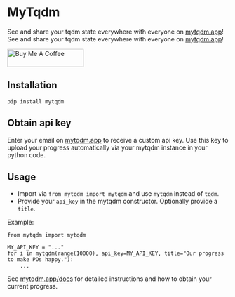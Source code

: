 # MyTqdm
See and share your tqdm state everywhere with everyone on [mytqdm.app](https://mytqdm.app)!
See and share your tqdm state everywhere with everyone on [mytqdm.app](https://mytqdm.app)!

<a href="https://www.buymeacoffee.com/padmalcom" target="_blank"><img src="https://cdn.buymeacoffee.com/buttons/default-orange.png" alt="Buy Me A Coffee" height="41" width="174"></a>

## Installation
```pip install mytqdm```

## Obtain api key
Enter your email on [mytqdm.app](https://mytqdm.app) to receive a custom api key. Use this key to upload your progress automatically via your mytqdm instance in your python code.

## Usage
- Import via ```from mytqdm import mytqdm``` and use ```mytqdm``` instead of ```tqdm```.
- Provide your ```api_key``` in the mytqdm constructor. Optionally provide a ```title```.

Example:
```
from mytqdm import mytqdm

MY_API_KEY = "..."
for i in mytqdm(range(10000), api_key=MY_API_KEY, title="Our progress to make POs happy."):
    ...
```

See [mytqdm.app/docs](https://mytqdm.app/docs) for detailed instructions and how to obtain your current progress.